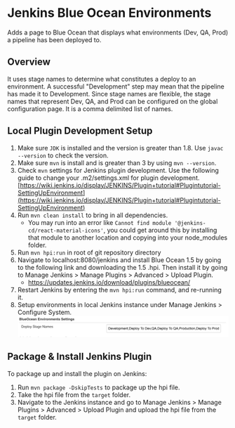 # Jenkins Blue Ocean Environments

Adds a page to Blue Ocean that displays what environments (Dev, QA, Prod) a pipeline has been deployed to.

## Overview

It uses stage names to determine what constitutes a deploy to an environment.  A successful "Development" step may mean
that the pipeline has made it to Development. Since stage names are flexible, the stage names that represent Dev, QA,
and Prod can be configured on the global configuration page.  It is a comma delimited list of names. 

## Local Plugin Development Setup  

1. Make sure `JDK` is installed and the version is greater than 1.8. Use `javac --version` to check the version.
2. Make sure `mvn` is install and is greater than 3 by using `mvn --version`.
3. Check `mvn` settings for Jenkins plugin development.  Use the following guide to change your .m2/settings.xml for plugin development. [https://wiki.jenkins.io/display/JENKINS/Plugin+tutorial#Plugintutorial-SettingUpEnvironment](https://wiki.jenkins.io/display/JENKINS/Plugin+tutorial#Plugintutorial-SettingUpEnvironment)
4. Run `mvn clean install` to bring in all dependencies.
    * You may run into an error like `Cannot find module '@jenkins-cd/react-material-icons'`, you could get around this by installing that module to another location and copying into your node_modules folder.
5. Run `mvn hpi:run` in root of git repository directory
6. Navigate to localhost:8080/jenkins and install Blue Ocean 1.5 by going to the following link and downloading the 1.5 .hpi. Then install it by going to Manage Jenkins > Manage Plugins > Advanced > Upload Plugin.
    * https://updates.jenkins.io/download/plugins/blueocean/
7. Restart Jenkins by entering the `mvn hpi:run` command, and re-running it.
8. Setup environments in local Jenkins instance under Manage Jenkins > Configure System.
    ![Alt text](/docs/environmentsetup.png)

## Package & Install Jenkins Plugin
To package up and install the plugin on Jenkins:
1. Run `mvn package -DskipTests` to package up the hpi file.
2. Take the hpi file from the `target` folder.
2. Navigate to the Jenkins instance and go to Manage Jenkins > Manage Plugins > Advanced > Upload Plugin and upload the hpi file from the `target` folder.